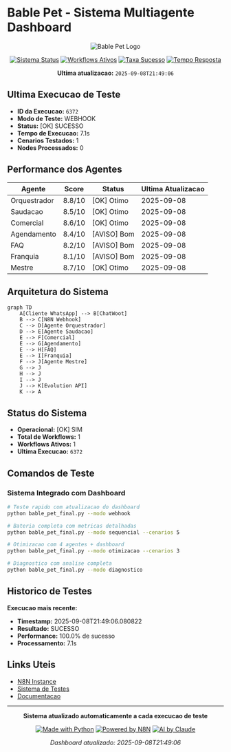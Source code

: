 # Bable Pet - Sistema Multiagente Dashboard

<div align="center">

![Bable Pet Logo](https://img.shields.io/badge/BABLE%20PET-Sistema%20AI-blue?style=for-the-badge)

[![Sistema Status](https://img.shields.io/badge/Sistema-OPERACIONAL-brightgreen?style=for-the-badge&logo=checkmarx&logoColor=white)]()
[![Workflows Ativos](https://img.shields.io/badge/Workflows-1%20Ativos-blue?style=for-the-badge&logo=github-actions&logoColor=white)]()
[![Taxa Sucesso](https://img.shields.io/badge/Taxa%20Sucesso-100.0%25-brightgreen?style=for-the-badge&logo=target&logoColor=white)]()
[![Tempo Resposta](https://img.shields.io/badge/Tempo%20Medio-7.1s-brightgreen?style=for-the-badge&logo=stopwatch&logoColor=white)]()

**Ultima atualizacao:** `2025-09-08T21:49:06`

</div>

## Ultima Execucao de Teste

- **ID da Execucao:** `6372`
- **Modo de Teste:** WEBHOOK
- **Status:** [OK] SUCESSO
- **Tempo de Execucao:** 7.1s
- **Cenarios Testados:** 1
- **Nodes Processados:** 0

## Performance dos Agentes

| Agente | Score | Status | Ultima Atualizacao |
|--------|-------|--------|-------------------|
| Orquestrador | 8.8/10 | [OK] Otimo | 2025-09-08 |
| Saudacao | 8.5/10 | [OK] Otimo | 2025-09-08 |
| Comercial | 8.6/10 | [OK] Otimo | 2025-09-08 |
| Agendamento | 8.4/10 | [AVISO] Bom | 2025-09-08 |
| FAQ | 8.2/10 | [AVISO] Bom | 2025-09-08 |
| Franquia | 8.1/10 | [AVISO] Bom | 2025-09-08 |
| Mestre | 8.7/10 | [OK] Otimo | 2025-09-08 |

## Arquitetura do Sistema

```mermaid
graph TD
    A[Cliente WhatsApp] --> B[ChatWoot]
    B --> C[N8N Webhook]
    C --> D[Agente Orquestrador]
    D --> E[Agente Saudacao]
    E --> F[Comercial]
    E --> G[Agendamento]
    E --> H[FAQ]
    E --> I[Franquia]
    F --> J[Agente Mestre]
    G --> J
    H --> J
    I --> J
    J --> K[Evolution API]
    K --> A
```

## Status do Sistema

- **Operacional:** [OK] SIM
- **Total de Workflows:** 1
- **Workflows Ativos:** 1
- **Ultima Execucao:** `6372`

## Comandos de Teste

### Sistema Integrado com Dashboard
```bash
# Teste rapido com atualizacao do dashboard
python bable_pet_final.py --modo webhook

# Bateria completa com metricas detalhadas
python bable_pet_final.py --modo sequencial --cenarios 5

# Otimizacao com 4 agentes + dashboard
python bable_pet_final.py --modo otimizacao --cenarios 3

# Diagnostico com analise completa
python bable_pet_final.py --modo diagnostico
```

## Historico de Testes

**Execucao mais recente:**
- **Timestamp:** 2025-09-08T21:49:06.080822
- **Resultado:** SUCESSO
- **Performance:** 100.0% de sucesso
- **Processamento:** 7.1s

## Links Uteis

- [N8N Instance](https://n8n.synapseautointeligente.com.br)
- [Sistema de Testes](./bable_pet_final.py)
- [Documentacao](./GUIA_FUNCIONAMENTO_COMPLETO.md)

---

<div align="center">

**Sistema atualizado automaticamente a cada execucao de teste**

[![Made with Python](https://img.shields.io/badge/Made%20with-Python-blue?style=flat&logo=python&logoColor=white)](https://python.org)
[![Powered by N8N](https://img.shields.io/badge/Powered%20by-N8N-orange?style=flat&logo=n8n&logoColor=white)](https://n8n.io)
[![AI by Claude](https://img.shields.io/badge/AI%20by-Claude-purple?style=flat&logo=anthropic&logoColor=white)](https://claude.ai)

*Dashboard atualizado: 2025-09-08T21:49:06*

</div>
